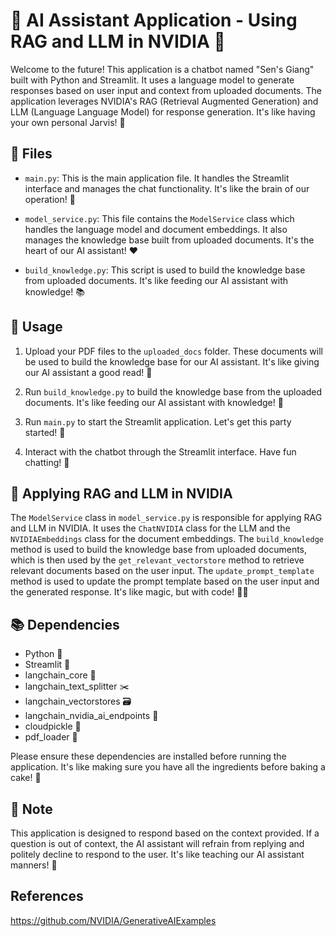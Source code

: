# 🤖 AI Assistant Application - Using RAG and LLM in NVIDIA 🚀

Welcome to the future! This application is a chatbot named "Sen's Giang" built with Python and Streamlit. It uses a language model to generate responses based on user input and context from uploaded documents. The application leverages NVIDIA's RAG (Retrieval Augmented Generation) and LLM (Language Language Model) for response generation. It's like having your own personal Jarvis! 🦾

## 📁 Files

- `main.py`: This is the main application file. It handles the Streamlit interface and manages the chat functionality. It's like the brain of our operation! 🧠

- `model_service.py`: This file contains the `ModelService` class which handles the language model and document embeddings. It also manages the knowledge base built from uploaded documents. It's the heart of our AI assistant! ❤️

- `build_knowledge.py`: This script is used to build the knowledge base from uploaded documents. It's like feeding our AI assistant with knowledge! 📚

## 🚀 Usage

1. Upload your PDF files to the `uploaded_docs` folder. These documents will be used to build the knowledge base for our AI assistant. It's like giving our AI assistant a good read! 📖

2. Run `build_knowledge.py` to build the knowledge base from the uploaded documents. It's like feeding our AI assistant with knowledge! 🍔

3. Run `main.py` to start the Streamlit application. Let's get this party started! 🎉

4. Interact with the chatbot through the Streamlit interface. Have fun chatting! 💬

## 🧩 Applying RAG and LLM in NVIDIA

The `ModelService` class in `model_service.py` is responsible for applying RAG and LLM in NVIDIA. It uses the `ChatNVIDIA` class for the LLM and the `NVIDIAEmbeddings` class for the document embeddings. The `build_knowledge` method is used to build the knowledge base from uploaded documents, which is then used by the `get_relevant_vectorstore` method to retrieve relevant documents based on the user input. The `update_prompt_template` method is used to update the prompt template based on the user input and the generated response. It's like magic, but with code! 🎩✨

## 📚 Dependencies

- Python 🐍
- Streamlit 🌟
- langchain_core 🧬
- langchain_text_splitter ✂️
- langchain_vectorstores 🗃️
- langchain_nvidia_ai_endpoints 🎯
- cloudpickle 🥒
- pdf_loader 📄

Please ensure these dependencies are installed before running the application. It's like making sure you have all the ingredients before baking a cake! 🍰

## 📝 Note

This application is designed to respond based on the context provided. If a question is out of context, the AI assistant will refrain from replying and politely decline to respond to the user. It's like teaching our AI assistant manners! 🎩

## References

https://github.com/NVIDIA/GenerativeAIExamples